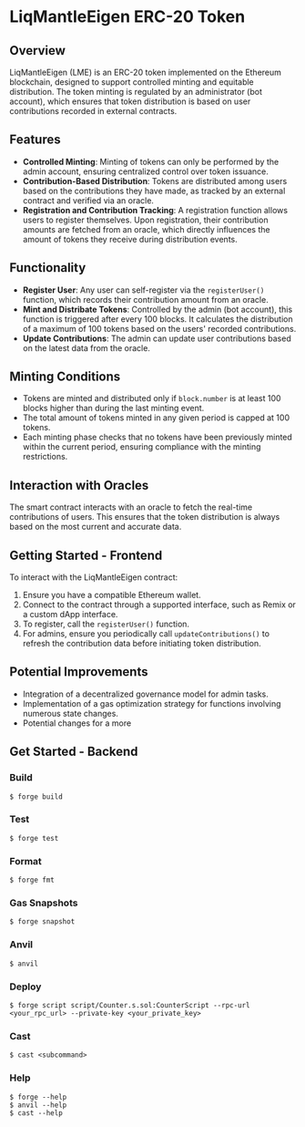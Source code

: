 # LiqMantleEigen ERC-20 Token

## Overview
LiqMantleEigen (LME) is an ERC-20 token implemented on the Ethereum blockchain, designed to support controlled minting and equitable distribution. The token minting is regulated by an administrator (bot account), which ensures that token distribution is based on user contributions recorded in external contracts.

## Features
- **Controlled Minting**: Minting of tokens can only be performed by the admin account, ensuring centralized control over token issuance.
- **Contribution-Based Distribution**: Tokens are distributed among users based on the contributions they have made, as tracked by an external contract and verified via an oracle.
- **Registration and Contribution Tracking**: A registration function allows users to register themselves. Upon registration, their contribution amounts are fetched from an oracle, which directly influences the amount of tokens they receive during distribution events.

## Functionality
- **Register User**: Any user can self-register via the `registerUser()` function, which records their contribution amount from an oracle.
- **Mint and Distribate Tokens**: Controlled by the admin (bot account), this function is triggered after every 100 blocks. It calculates the distribution of a maximum of 100 tokens based on the users' recorded contributions.
- **Update Contributions**: The admin can update user contributions based on the latest data from the oracle.

## Minting Conditions
- Tokens are minted and distributed only if `block.number` is at least 100 blocks higher than during the last minting event.
- The total amount of tokens minted in any given period is capped at 100 tokens.
- Each minting phase checks that no tokens have been previously minted within the current period, ensuring compliance with the minting restrictions.

## Interaction with Oracles
The smart contract interacts with an oracle to fetch the real-time contributions of users. This ensures that the token distribution is always based on the most current and accurate data.

## Getting Started - Frontend
To interact with the LiqMantleEigen contract:
1. Ensure you have a compatible Ethereum wallet.
2. Connect to the contract through a supported interface, such as Remix or a custom dApp interface.
3. To register, call the `registerUser()` function.
4. For admins, ensure you periodically call `updateContributions()` to refresh the contribution data before initiating token distribution.

## Potential Improvements
- Integration of a decentralized governance model for admin tasks.
- Implementation of a gas optimization strategy for functions involving numerous state changes.
- Potential changes for a more 


## Get Started - Backend

### Build

```shell
$ forge build
```

### Test

```shell
$ forge test
```

### Format

```shell
$ forge fmt
```

### Gas Snapshots

```shell
$ forge snapshot
```

### Anvil

```shell
$ anvil
```

### Deploy

```shell
$ forge script script/Counter.s.sol:CounterScript --rpc-url <your_rpc_url> --private-key <your_private_key>
```

### Cast

```shell
$ cast <subcommand>
```

### Help

```shell
$ forge --help
$ anvil --help
$ cast --help
```
